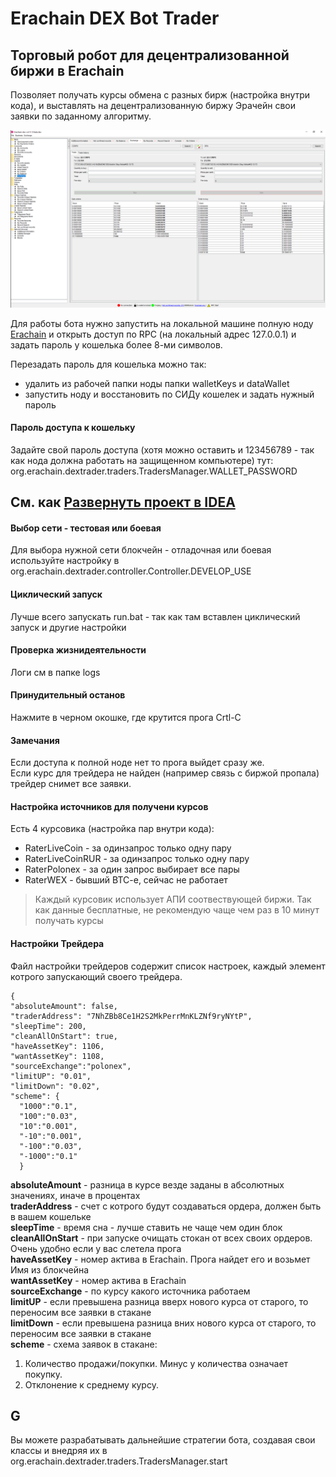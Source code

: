 # Erachain DEX Bot Trader
## Торговый робот для децентрализованной биржи в Erachain

Позволяет получать курсы обмена с разных бирж (настройка внутри кода),
 и выставлять на децентрализованную биржу Эрачейн свои заявки по заданному алгоритму.

![Erachain](TRADER/help/000.png)

Для работы бота нужно запустить на локальной машине полную ноду [Erachain](http://erachain.org)
 и открыть доступ по RPC (на локальный адрес 127.0.0.1) и задать пароль у кошелька более 8-ми символов.
  
  Перезадать пароль для кошелька можно так:
 + удалить из рабочей папки ноды папки walletKeys и dataWallet
 + запустить ноду и восстановить по СИДу кошелек и задать нужный пароль 

#### Пароль доступа к кошельку
 Задайте свой пароль доступа (хотя можно оставить и 123456789 - так как нода должна работать на защищенном компьютере) тут:  
 org.erachain.dextrader.traders.TradersManager.WALLET_PASSWORD

## См. как [Развернуть проект в IDEA](README-start.md)


#### Выбор сети - тестовая или боевая 
 Для выбора нужной сети блокчейн - отладочная или боевая используйте настройку в org.erachain.dextrader.controller.Controller.DEVELOP_USE

#### Циклический запуск
 Лучше всего запускать run.bat - так как там вставлен циклический запуск и другие настройки

#### Проверка жизнидеятельности
 Логи см в папке logs
 
#### Принудительный останов
 Нажмите в черном окошке, где крутится прога Crtl-C

#### Замечания
 Если доступа к полной ноде нет то прога выйдет сразу же.  
 Если курс для трейдера не найден (например связь с биржой пропала) трейдер снимет все заявки.
 
#### Настройка источников для получени курсов
 Есть 4 курсовика (настройка пар внутри кода):
  + RaterLiveCoin - за одинзапрос только одну пару
  + RaterLiveCoinRUR - за одинзапрос только одну пару
  + RaterPolonex - за один запрос выбирает все пары
  + RaterWEX - бывший BTC-e, сейчас не работает
 
 > Каждый курсовик использует АПИ соотвествующей биржи. Так как данные бесплатные,
  не рекомендую чаще чем раз в 10 минут получать курсы 


#### Настройки Трейдера
Файл настройки трейдеров содержит список настроек, каждый элемент котрого запускающий своего трейдера.

    {
    "absoluteAmount": false,
    "traderAddress": "7NhZBb8Ce1H2S2MkPerrMnKLZNf9ryNYtP",
    "sleepTime": 200,
    "cleanAllOnStart": true,
    "haveAssetKey": 1106,
    "wantAssetKey": 1108,
    "sourceExchange":"polonex",
    "limitUP": "0.01",
    "limitDown": "0.02",
    "scheme": {
      "1000":"0.1",
      "100":"0.03",
      "10":"0.001",
      "-10":"0.001",
      "-100":"0.03",
      "-1000":"0.1"
      }

**absoluteAmount** - разница в курсе везде заданы в абсолютных значениях, иначе в процентах    
**traderAddress** - счет с котрого будут создаваться ордера, должен быть в вашем кошельке  
**sleepTime** - время сна - лучше ставить не чаще чем один блок  
**cleanAllOnStart** - при запуске очищать стокан от всех своих ордеров. Очень удобно если у вас слетела прога  
**haveAssetKey** - номер актива в Erachain. Прога найдет его и возьмет Имя из блокчейна  
**wantAssetKey** - номер актива в Erachain  
**sourceExchange** - по курсу какого источника работаем  
**limitUP** - если превышена разница вверх нового курса от старого, то переносим все заявки в стакане  
**limitDown** - если превышена разница вних нового курса от старого, то переносим все заявки в стакане  
**scheme** - схема заявок в стакане:
 1. Количество продажи/покупки. Минус у количества означает покупку.
 2. Отклонение к среднему курсу.


 ## G
 Вы можете разрабатывать дальнейшие стратегии бота, создавая свои классы и внедряя их в org.erachain.dextrader.traders.TradersManager.start
